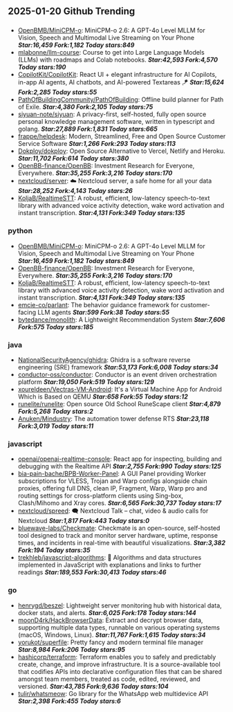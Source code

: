## 2025-01-20 Github Trending

### 
* [OpenBMB/MiniCPM-o](https://github.com/OpenBMB/MiniCPM-o): MiniCPM-o 2.6: A GPT-4o Level MLLM for Vision, Speech and Multimodal Live Streaming on Your Phone ***Star:16,459 Fork:1,182 Today stars:849***
* [mlabonne/llm-course](https://github.com/mlabonne/llm-course): Course to get into Large Language Models (LLMs) with roadmaps and Colab notebooks. ***Star:42,593 Fork:4,570 Today stars:190***
* [CopilotKit/CopilotKit](https://github.com/CopilotKit/CopilotKit): React UI + elegant infrastructure for AI Copilots, in-app AI agents, AI chatbots, and AI-powered Textareas 🪁 ***Star:15,624 Fork:2,285 Today stars:55***
* [PathOfBuildingCommunity/PathOfBuilding](https://github.com/PathOfBuildingCommunity/PathOfBuilding): Offline build planner for Path of Exile. ***Star:4,380 Fork:2,105 Today stars:75***
* [siyuan-note/siyuan](https://github.com/siyuan-note/siyuan): A privacy-first, self-hosted, fully open source personal knowledge management software, written in typescript and golang. ***Star:27,889 Fork:1,831 Today stars:665***
* [frappe/helpdesk](https://github.com/frappe/helpdesk): Modern, Streamlined, Free and Open Source Customer Service Software ***Star:1,266 Fork:293 Today stars:113***
* [Dokploy/dokploy](https://github.com/Dokploy/dokploy): Open Source Alternative to Vercel, Netlify and Heroku. ***Star:11,702 Fork:614 Today stars:380***
* [OpenBB-finance/OpenBB](https://github.com/OpenBB-finance/OpenBB): Investment Research for Everyone, Everywhere. ***Star:35,255 Fork:3,216 Today stars:170***
* [nextcloud/server](https://github.com/nextcloud/server): ☁️ Nextcloud server, a safe home for all your data ***Star:28,252 Fork:4,143 Today stars:26***
* [KoljaB/RealtimeSTT](https://github.com/KoljaB/RealtimeSTT): A robust, efficient, low-latency speech-to-text library with advanced voice activity detection, wake word activation and instant transcription. ***Star:4,131 Fork:349 Today stars:135***

### python
* [OpenBMB/MiniCPM-o](https://github.com/OpenBMB/MiniCPM-o): MiniCPM-o 2.6: A GPT-4o Level MLLM for Vision, Speech and Multimodal Live Streaming on Your Phone ***Star:16,459 Fork:1,182 Today stars:849***
* [OpenBB-finance/OpenBB](https://github.com/OpenBB-finance/OpenBB): Investment Research for Everyone, Everywhere. ***Star:35,255 Fork:3,216 Today stars:170***
* [KoljaB/RealtimeSTT](https://github.com/KoljaB/RealtimeSTT): A robust, efficient, low-latency speech-to-text library with advanced voice activity detection, wake word activation and instant transcription. ***Star:4,131 Fork:349 Today stars:135***
* [emcie-co/parlant](https://github.com/emcie-co/parlant): The behavior guidance framework for customer-facing LLM agents ***Star:599 Fork:38 Today stars:55***
* [bytedance/monolith](https://github.com/bytedance/monolith): A Lightweight Recommendation System ***Star:7,606 Fork:575 Today stars:185***

### java
* [NationalSecurityAgency/ghidra](https://github.com/NationalSecurityAgency/ghidra): Ghidra is a software reverse engineering (SRE) framework ***Star:53,173 Fork:6,008 Today stars:34***
* [conductor-oss/conductor](https://github.com/conductor-oss/conductor): Conductor is an event driven orchestration platform ***Star:19,050 Fork:519 Today stars:129***
* [xoureldeen/Vectras-VM-Android](https://github.com/xoureldeen/Vectras-VM-Android): It's a Virtual Machine App for Android Which is Based on QEMU ***Star:658 Fork:55 Today stars:12***
* [runelite/runelite](https://github.com/runelite/runelite): Open source Old School RuneScape client ***Star:4,879 Fork:5,268 Today stars:2***
* [Anuken/Mindustry](https://github.com/Anuken/Mindustry): The automation tower defense RTS ***Star:23,118 Fork:3,019 Today stars:11***

### javascript
* [openai/openai-realtime-console](https://github.com/openai/openai-realtime-console): React app for inspecting, building and debugging with the Realtime API ***Star:2,755 Fork:990 Today stars:125***
* [bia-pain-bache/BPB-Worker-Panel](https://github.com/bia-pain-bache/BPB-Worker-Panel): A GUI Panel providing Worker subscriptions for VLESS, Trojan and Warp configs alongside chain proxies, offering full DNS, clean IP, Fragment, Warp, Warp pro and routing settings for cross-platform clients using Sing-box, Clash/Mihomo and Xray cores. ***Star:6,565 Fork:30,737 Today stars:17***
* [nextcloud/spreed](https://github.com/nextcloud/spreed): 🗨️ Nextcloud Talk – chat, video & audio calls for Nextcloud ***Star:1,817 Fork:443 Today stars:0***
* [bluewave-labs/Checkmate](https://github.com/bluewave-labs/Checkmate): Checkmate is an open-source, self-hosted tool designed to track and monitor server hardware, uptime, response times, and incidents in real-time with beautiful visualizations. ***Star:3,382 Fork:194 Today stars:35***
* [trekhleb/javascript-algorithms](https://github.com/trekhleb/javascript-algorithms): 📝 Algorithms and data structures implemented in JavaScript with explanations and links to further readings ***Star:189,553 Fork:30,413 Today stars:46***

### go
* [henrygd/beszel](https://github.com/henrygd/beszel): Lightweight server monitoring hub with historical data, docker stats, and alerts. ***Star:6,025 Fork:178 Today stars:144***
* [moonD4rk/HackBrowserData](https://github.com/moonD4rk/HackBrowserData): Extract and decrypt browser data, supporting multiple data types, runnable on various operating systems (macOS, Windows, Linux). ***Star:11,767 Fork:1,615 Today stars:34***
* [yorukot/superfile](https://github.com/yorukot/superfile): Pretty fancy and modern terminal file manager ***Star:8,984 Fork:206 Today stars:95***
* [hashicorp/terraform](https://github.com/hashicorp/terraform): Terraform enables you to safely and predictably create, change, and improve infrastructure. It is a source-available tool that codifies APIs into declarative configuration files that can be shared amongst team members, treated as code, edited, reviewed, and versioned. ***Star:43,785 Fork:9,636 Today stars:104***
* [tulir/whatsmeow](https://github.com/tulir/whatsmeow): Go library for the WhatsApp web multidevice API ***Star:2,398 Fork:455 Today stars:6***
